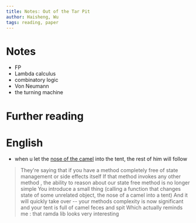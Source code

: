 ```yaml
---
title: Notes: Out of the Tar Pit
author: Haisheng, Wu
tags: reading, paper
---
```


# Notes

  - FP
  - Lambda calculus
  - combinatory logic
  - Von Neumann
  - the turning machine

# Further reading



# English

  - when u let the [nose of the camel](http://en.wikipedia.org/wiki/Camel%27s_nose) into the tent, the rest of him will follow

> They're saying that if you have a method completely free of state management or side effects itself
> If that method invokes any other method , the ability to reason about our state free method is no longer simple
> You introduce a small thing (calling a function that changes state of some unrelated object, the nose of a camel into a tent)
> And it will quickly take over -- your methods complexity is now significant and your tent is full of camel feces and spit
> Which actually reminds me : that ramda lib looks very interesting
